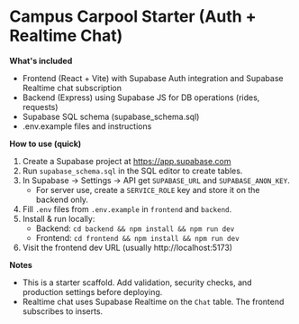 
# Campus Carpool Starter (Auth + Realtime Chat)

**What's included**
- Frontend (React + Vite) with Supabase Auth integration and Supabase Realtime chat subscription
- Backend (Express) using Supabase JS for DB operations (rides, requests)
- Supabase SQL schema (supabase_schema.sql)
- .env.example files and instructions

**How to use (quick)**
1. Create a Supabase project at https://app.supabase.com
2. Run `supabase_schema.sql` in the SQL editor to create tables.
3. In Supabase → Settings → API get `SUPABASE_URL` and `SUPABASE_ANON_KEY`.
   - For server use, create a `SERVICE_ROLE` key and store it on the backend only.
4. Fill `.env` files from `.env.example` in `frontend` and `backend`.
5. Install & run locally:
   - Backend: `cd backend && npm install && npm run dev`
   - Frontend: `cd frontend && npm install && npm run dev`
6. Visit the frontend dev URL (usually http://localhost:5173)

**Notes**
- This is a starter scaffold. Add validation, security checks, and production settings before deploying.
- Realtime chat uses Supabase Realtime on the `Chat` table. The frontend subscribes to inserts.

